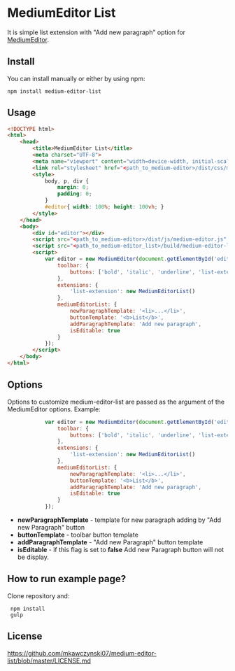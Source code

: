 # MediumEditor List

 It is simple list extension with "Add new paragraph" option     for [MediumEditor](https://github.com/yabwe/medium-editor).

## Install

You can install manually or either by using npm:

```
npm install medium-editor-list
```

## Usage

```html
<!DOCTYPE html>
<html>
    <head>
        <title>MediumEditor List</title>
        <meta charset="UTF-8">
        <meta name="viewport" content="width=device-width, initial-scale=1.0">
        <link rel="stylesheet" href="<path_to_medium-editor>/dist/css/medium-editor.min.css" type="text/css" media="screen" charset="utf-8">
        <style>
            body, p, div {
                margin: 0;
                padding: 0;
            }
            #editor{ width: 100%; height: 100vh; }
        </style>
    </head>
    <body>
        <div id="editor"></div>
        <script src="<path_to_medium-editor>/dist/js/medium-editor.js" type="text/javascript"></script>
        <script src="<path_to_medium-editor_list>/build/medium-editor-list.js" type="text/javascript"></script>
        <script>
            var editor = new MediumEditor(document.getElementById('editor'), {
                toolbar: {
                    buttons: ['bold', 'italic', 'underline', 'list-extension']
                },
                extensions: {
                    'list-extension': new MediumEditorList()
                },
                mediumEditorList: {
                    newParagraphTemplate: '<li>...</li>',
                    buttonTemplate: '<b>List</b>',
                    addParagraphTemplate: 'Add new paragraph',
                    isEditable: true
                }
            });
        </script>
    </body>
</html>
```

## Options

Options to customize medium-editor-list are passed as the argument of the MediumEditor options. Example:

```javascript
            var editor = new MediumEditor(document.getElementById('editor'), {
                toolbar: {
                    buttons: ['bold', 'italic', 'underline', 'list-extension']
                },
                extensions: {
                    'list-extension': new MediumEditorList()
                },
                mediumEditorList: {
                    newParagraphTemplate: '<li>...</li>',
                    buttonTemplate: '<b>List</b>',
                    addParagraphTemplate: 'Add new paragraph',
                    isEditable: true
                }
            });
```

 *  **newParagraphTemplate** - template for new paragraph adding by "Add new Paragraph" button
 *  **buttonTemplate** - toolbar button template
 *  **addParagraphTemplate** - "Add new Paragraph" button template
 *  **isEditable** - if this flag is set to **false** Add new Paragraph button will not be display.

## How to run example page?

 Clone repository and:
```
 npm install
 gulp
```

## License

https://github.com/mkawczynski07/medium-editor-list/blob/master/LICENSE.md